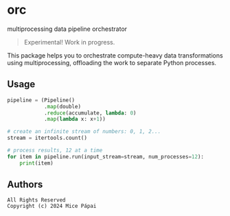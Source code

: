 # orc

multiprocessing data pipeline orchestrator

> Experimental! Work in progress.

This package helps you to orchestrate compute-heavy data transformations using multiprocessing, offloading the work to separate Python processes.

## Usage

```python
pipeline = (Pipeline()
            .map(double)
            .reduce(accumulate, lambda: 0)
            .map(lambda x: x+1))

# create an infinite stream of numbers: 0, 1, 2...
stream = itertools.count()

# process results, 12 at a time
for item in pipeline.run(input_stream=stream, num_processes=12):
    print(item)
```

## Authors

```
All Rights Reserved
Copyright (c) 2024 Mice Pápai
```
